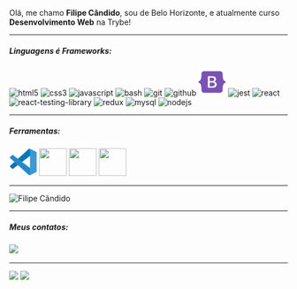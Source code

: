 Olá, me chamo **Filipe Cândido**, sou de Belo Horizonte, e atualmente curso **Desenvolvimento Web** na Trybe!

<hr/>

<h5>Linguagens é Frameworks:</h5>
<div>
  <img src="https://cdn.icon-icons.com/icons2/2107/PNG/512/file_type_html_icon_130541.png" alt="html5" width="53" height="53"/> 
  <img src="https://cdn.icon-icons.com/icons2/2107/PNG/512/file_type_css_icon_130661.png" alt="css3" width="53" height="53"/> 
  <img src="https://cdn.icon-icons.com/icons2/2108/PNG/512/javascript_icon_130900.png" alt="javascript" width="50" height="50"/>
  <img src="https://cdn.icon-icons.com/icons2/2699/PNG/512/gnu_bash_logo_icon_170079.png" alt="bash" width="50" height="50" />
  <img src="https://cdn.icon-icons.com/icons2/2107/PNG/512/file_type_git_icon_130581.png" alt="git" width="50" height="50"/> 
  <img src="https://cdn.icon-icons.com/icons2/936/PNG/512/github-logo_icon-icons.com_73546.png" alt="github" width="50" height="50"/>
  <img src="https://raw.githubusercontent.com/devicons/devicon/master/icons/bootstrap/bootstrap-plain.svg" alt="Bootstrap" width="50" height="50" />
  <img src="https://cdn.icon-icons.com/icons2/2107/PNG/512/file_type_jest_icon_130514.png" alt="jest" width="50" height="50"/>
  <img src="https://cdn.icon-icons.com/icons2/2415/PNG/512/react_original_logo_icon_146374.png" alt="react" width="60" height="60"/> 
   <img src="https://user-images.githubusercontent.com/80691766/134706033-799f21ca-b461-4c2d-8a03-417b134cc8dd.png" alt="react-testing-library" width="50" height="50"/>
  <img src="https://cdn.icon-icons.com/icons2/2415/PNG/512/redux_original_logo_icon_146365.png" alt="redux" width="50" height="50"/>
  <img src="https://cdn.icon-icons.com/icons2/2415/PNG/512/mysql_original_wordmark_logo_icon_146417.png" alt="mysql" width="60" height="60"/>
  <img src="https://nodejs.org/static/images/logos/nodejs-new-pantone-black.svg" alt="nodejs" width="60" height="60"/>

<hr/>
<h5>Ferramentas:</h5>
  <img src="https://raw.githubusercontent.com/devicons/devicon/master/icons/vscode/vscode-original.svg" alt="vscode" width="50" height="50" />
  <img width="50" height="50" src="https://cdn.icon-icons.com/icons2/2108/PNG/128/slack_icon_130829.png">
  <img width="50" height="50" src="https://cdn.icon-icons.com/icons2/836/PNG/128/Trello_icon-icons.com_66775.png">
  <img width="50" height="50" src="https://cdn.icon-icons.com/icons2/2389/PNG/128/notion_logo_icon_145025.png">
</div>

<hr/>

<p align="left"> <img src="https://komarev.com/ghpvc/?username=Fedolfo" alt="Filipe Cãndido" /></p>

<hr/>

<h5>Meus contatos:</h5>
<div>
    <a href="https://www.linkedin.com/in/filipe-c%C3%A2ndido/" target="_blank">
        <img src="https://img.shields.io/badge/LinkedIn-0077B5?style=for-the-badge&logo=linkedin&logoColor=white" height="25px">
    </a>
</div>
<hr/>
<div>
    <img src="https://github-readme-stats.vercel.app/api?username=Fedolfo&theme=dark&show_icons=true" />
    <img src="https://github-readme-stats.vercel.app/api/top-langs/?username=Fedolfo&theme=dark&show_icons=true" height="195px" />
</div>
